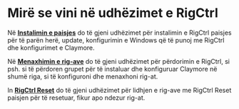 # Mirë se vini në udhëzimet e RigCtrl

Në **[Instalimin e paisjes](/sq/installation)** do të gjeni udhëzimet për instalimin e RigCtrl paisjes për të parën herë, update, konfigurimin e Windows që të punoj me RigCtrl dhe konfigurimet e Claymore.

Në **[Menaxhimin e rig-ave](/sq/management)** do të gjeni udhëzimet për përdorimin e RigCtrl, si psh. si të përdoren grupet për të instaluar dhe konfiguruar Claymore në shumë riga, si të konfiguroni dhe menaxhoni rig-at.

In **[RigCtrl Reset](/sq/rigctrl-reset)** do të gjeni udhëzimet për lidhjen e rig-ave me RigCtrl Reset paisjen për të resetuar, fikur apo ndezur rig-at.
